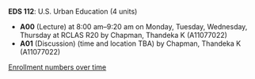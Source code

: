 **EDS 112**: U.S. Urban Education (4 units)

- **A00** (Lecture) at 8:00 am–9:20 am on Monday, Tuesday, Wednesday, Thursday at RCLAS R20 by Chapman, Thandeka K (A11077022)
- **A01** (Discussion) (time and location TBA) by Chapman, Thandeka K (A11077022)

[Enrollment numbers over time](./EDS112.tsv)
